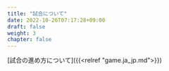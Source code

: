 ```yaml
---
title: "試合について"
date: 2022-10-26T07:17:28+09:00
draft: false
weight: 3
chapter: false
---
```


[試合の進め方について]({{<relref "game.ja_jp.md">}})
